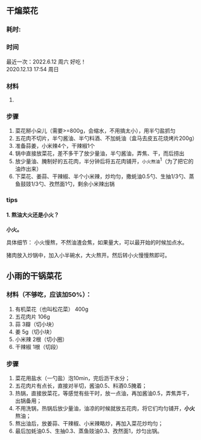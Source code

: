 ## 干煸菜花

### 耗时: 

### 时间
最近一次：2022.6.12 周六 好吃！  
2020.12.13 17:54 周日

### 材料
1. 

### 步骤
1. 菜花掰小朵儿（需要>=800g，会缩水，不用搞太小），用半勺盐抓匀
2. 五花肉不切片，半勺酱油、半勺料酒、不加蚝油（盒马去皮五花烧烤片200g）
3. 准备蒜姜，小米辣4个，干辣椒1个
4. 锅中直接放菜花，差不多干了放少量油，半勺酱油，弄焦、干，而后捞出
5. 放少量油、腌制好的五花肉，半分钟后将五花肉铺开，`小火熬油`<sup>1</sup>（为了把它的油炸出来）
6. 下菜花、姜蒜、干辣椒、半个小米辣，炒均匀，撒蚝油0.5勺、生抽1/3勺、蒸鱼鼓豉1/3勺、孜然面1勺，剩余小米辣出锅

### tips
#### 1. 熬油大火还是小火？
**小火。**

具体细节：
小火慢熬，不然油渣会焦，如果量大，可以最开始的时候加点水。

猪肉放入炒锅中，加入小半碗水，大火熬开。然后转小火慢慢熬即可。
 

## 小雨的干锅菜花

### 材料（不够吃，应该加50%）：
1. 有机菜花（也叫松花菜） 400g
2. 五花肉片 106g
3. 蒜 3瓣（切小块）
4. 姜 5g（切小块）
5. 小米辣 2根（切小圈）
6. 干辣椒 1根（切段）

### 步骤
1. 菜花用盐水（一勺盐）泡10min，完后沥干水分；
2. 五花肉片有点长，直接对半切，酱油0.5、料酒0.5腌着；
3. 热锅，直接放菜花，等感觉有些干时，放一点油，再加酱油0.5，弄焦弄干，出锅备用；
4. 不用洗锅，热锅后放少量油，油凉的时候就放五花肉，将它们均匀铺开，**小火**熬油；
5. 熬出油后，放姜蒜、干辣椒、小米辣略炒，再加入菜花炒均匀；
6. 最后加蚝油0.5、生抽0.3、蒸鱼豉油0.3、孜然面1，炒匀出锅。